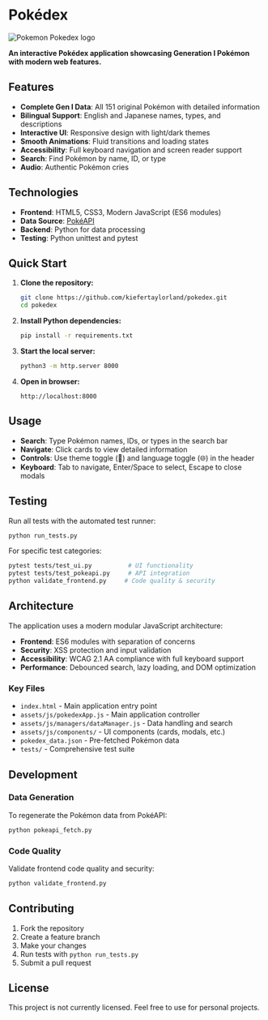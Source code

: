 # Pokédex

![Pokemon Pokedex logo](https://henryjimenezp.github.io/P4-Pokedex/img/pokedex-logo.png)

**An interactive Pokédex application showcasing Generation I Pokémon with modern web features.**

## Features

- **Complete Gen I Data**: All 151 original Pokémon with detailed information
- **Bilingual Support**: English and Japanese names, types, and descriptions
- **Interactive UI**: Responsive design with light/dark themes
- **Smooth Animations**: Fluid transitions and loading states
- **Accessibility**: Full keyboard navigation and screen reader support
- **Search**: Find Pokémon by name, ID, or type
- **Audio**: Authentic Pokémon cries

## Technologies

- **Frontend**: HTML5, CSS3, Modern JavaScript (ES6 modules)
- **Data Source**: [PokéAPI](https://pokeapi.co/)
- **Backend**: Python for data processing
- **Testing**: Python unittest and pytest

## Quick Start

1. **Clone the repository:**

   ```bash
   git clone https://github.com/kiefertaylorland/pokedex.git
   cd pokedex
   ```

2. **Install Python dependencies:**

   ```bash
   pip install -r requirements.txt
   ```

3. **Start the local server:**

   ```bash
   python3 -m http.server 8000
   ```

4. **Open in browser:**

   ```text
   http://localhost:8000
   ```

## Usage

- **Search**: Type Pokémon names, IDs, or types in the search bar
- **Navigate**: Click cards to view detailed information
- **Controls**: Use theme toggle (🌙) and language toggle (🌐) in the header
- **Keyboard**: Tab to navigate, Enter/Space to select, Escape to close modals

## Testing

Run all tests with the automated test runner:

```bash
python run_tests.py
```

For specific test categories:

```bash
pytest tests/test_ui.py          # UI functionality
pytest tests/test_pokeapi.py     # API integration
python validate_frontend.py     # Code quality & security
```

## Architecture

The application uses a modern modular JavaScript architecture:

- **Frontend**: ES6 modules with separation of concerns
- **Security**: XSS protection and input validation
- **Accessibility**: WCAG 2.1 AA compliance with full keyboard support
- **Performance**: Debounced search, lazy loading, and DOM optimization

### Key Files

- `index.html` - Main application entry point
- `assets/js/pokedexApp.js` - Main application controller
- `assets/js/managers/dataManager.js` - Data handling and search
- `assets/js/components/` - UI components (cards, modals, etc.)
- `pokedex_data.json` - Pre-fetched Pokémon data
- `tests/` - Comprehensive test suite

## Development

### Data Generation

To regenerate the Pokémon data from PokéAPI:

```bash
python pokeapi_fetch.py
```

### Code Quality

Validate frontend code quality and security:

```bash
python validate_frontend.py
```

## Contributing

1. Fork the repository
2. Create a feature branch
3. Make your changes
4. Run tests with `python run_tests.py`
5. Submit a pull request

## License

This project is not currently licensed. Feel free to use for personal projects.
